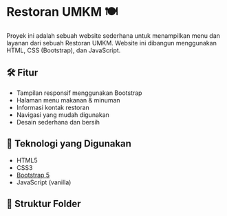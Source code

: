 # Restoran UMKM 🍽️

Proyek ini adalah sebuah website sederhana untuk menampilkan menu dan layanan dari sebuah Restoran UMKM. Website ini dibangun menggunakan HTML, CSS (Bootstrap), dan JavaScript.

## 🛠️ Fitur

- Tampilan responsif menggunakan Bootstrap
- Halaman menu makanan & minuman
- Informasi kontak restoran
- Navigasi yang mudah digunakan
- Desain sederhana dan bersih

## 🚀 Teknologi yang Digunakan

- HTML5
- CSS3
- [Bootstrap 5](https://getbootstrap.com/)
- JavaScript (vanilla)

## 📁 Struktur Folder

